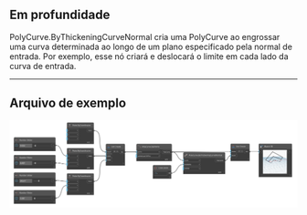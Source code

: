 ## Em profundidade
PolyCurve.ByThickeningCurveNormal cria uma PolyCurve ao engrossar uma curva determinada ao longo de um plano especificado pela normal de entrada. Por exemplo, esse nó criará e deslocará o limite em cada lado da curva de entrada.
___
## Arquivo de exemplo

![PolyCurve.ByThickeningCurveNormal](./Autodesk.DesignScript.Geometry.PolyCurve.ByThickeningCurveNormal_img.png)

